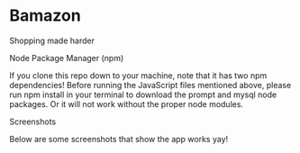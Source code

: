 # Bamazon
Shopping made harder


Node Package Manager (npm)

If you clone this repo down to your machine, note that it has two npm dependencies! Before running the JavaScript files mentioned above, please run npm install in your terminal to download the prompt and mysql node packages. Or it will not work without the proper node modules.

Screenshots

Below are some screenshots that show the app works yay! 


